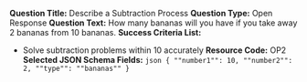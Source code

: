 **Question Title:** Describe a Subtraction Process
**Question Type:** Open Response
**Question Text:** How many bananas will you have if you take away 2 bananas from 10 bananas. 
**Success Criteria List:**
- Solve subtraction problems within 10 accurately
**Resource Code:** OP2
**Selected JSON Schema Fields:** ```json { ""number1"": 10, ""number2"": 2, ""type"": ""bananas"" }```